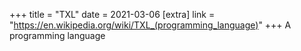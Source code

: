 +++
title = "TXL"
date = 2021-03-06
[extra]
link = "https://en.wikipedia.org/wiki/TXL_(programming_language)"
+++
A programming language

